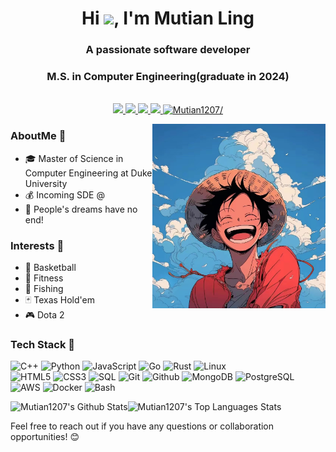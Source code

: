 
<h1 align="center">Hi <img src="https://raw.githubusercontent.com/iampavangandhi/iampavangandhi/master/gifs/Hi.gif" width="30px">, I'm Mutian Ling</h1>


<h3 align="center">A passionate software developer</h3>
<h3 align="center">M.S. in Computer Engineering(graduate in 2024)</h3>

 <p align="center"><br/>

  <a href="https://www.linkedin.com/in/mutian-ling/">
    <img src="https://img.shields.io/badge/LinkedIn-blue?style=flat&logo=linkedin&labelColor=blue">
  </a>
  
  <a href="https://discordapp.com/users/muuuuuutian">
    <img src="https://img.shields.io/badge/Discord-7289DA?style=flat&logo=discord&logoColor=white">
  </a>
  
  <a href="http://mutian-ling.net">
    <img src="https://img.shields.io/badge/Website-Visit-orange?style=flat&logo=google-chrome&logoColor=white">
  </a>
  
  <a href="mailto:ml646@duke.edu">
    <img src="https://img.shields.io/badge/Email-Contact-red?style=flat&logo=gmail&logoColor=white">
  </a>
  <a href="https://github.com/Mutian1207"> <img src=https://komarev.com/ghpvc/?username=Mutian1207 alt=Mutian1207/></a>
</p>



<img width="55%" align="right" alt="Github Image" src="bg.jpeg" />

### AboutMe 🌟

- 🎓 Master of Science in Computer Engineering at Duke University
- 💰 Incoming SDE @
- 🌟 People's dreams have no end!



### Interests 🌟

- 🏀 Basketball
- 💪 Fitness
- 🎣 Fishing
- 🃏 Texas Hold'em
- 🎮 Dota 2

### Tech Stack 🌟

![C++](https://img.shields.io/badge/-C++-000000?style=flat&logo=c%2B%2B)
![Python](https://img.shields.io/badge/-Python-000000?style=flat&logo=python)
![JavaScript](https://img.shields.io/badge/-JavaScript-000000?style=flat&logo=javascript)
![Go](https://img.shields.io/badge/-Go-000000?style=flat&logo=go)
![Rust](https://img.shields.io/badge/-Rust-000000?style=flat&logo=rust)
![Linux](https://img.shields.io/badge/-Linux-000000?style=flat&logo=linux)</br>
![HTML5](https://img.shields.io/badge/-HTML5-000000?style=flat&logo=html5)
![CSS3](https://img.shields.io/badge/-CSS-000000?style=flat&logo=css3)
![SQL](https://img.shields.io/badge/-SQL-000000?style=flat&logo=mysql)
![Git](https://img.shields.io/badge/-Git-000000?style=flat&logo=git)
![Github](https://img.shields.io/badge/-Github-000000?style=flat&logo=github)
![MongoDB](https://img.shields.io/badge/-MongoDB-000000?style=flat&logo=mongodb)
![PostgreSQL](https://img.shields.io/badge/-PostgreSQL-000000?style=flat&logo=postgresql)
![AWS](https://img.shields.io/badge/-AWS-000000?style=flat&logo=amazon-aws)
![Docker](https://img.shields.io/badge/-Docker-000000?style=flat&logo=docker)
![Bash](https://img.shields.io/badge/-Bash-000000?style=flat&logo=gnu-bash)


<img width="60%" alt="Mutian1207's Github Stats" src="https://github-readme-stats.vercel.app/api?username=Mutian1207&hide=stars&show_icons=true&hide_border=true&theme=cobalt" width="500"/><img width="39.7%" alt="Mutian1207's Top Languages Stats" src="https://github-readme-stats.vercel.app/api/top-langs/?username=Mutian1207&hide=smalltalk&theme=cobalt&layout=compact&hide_border=true" width="500"/>


Feel free to reach out if you have any questions or collaboration opportunities! 😊
